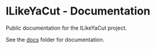 # ILikeYaCut - Documentation

Public documentation for the ILikeYaCut project.

See the [docs](./docs) folder for documentation.
